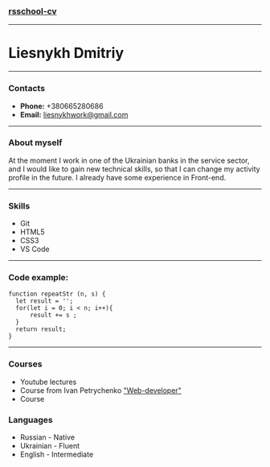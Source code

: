 ### [rsschool-cv](https://github.com/Dmitriylies/rsschool-cv)
---
# Liesnykh Dmitriy
---
### Contacts

* **Phone:** +380665280686
* **Email:** liesnykhwork@gmail.com

---
### About myself 

At the moment I work in one of the Ukrainian banks in the service sector, and I would like to gain new technical skills, so that I can change my activity profile in the future. I already have some experience in Front-end.

---

### Skills 

* Git
* HTML5
* CSS3
* VS Code

---

### Code example:

```
function repeatStr (n, s) {
  let result = '';
  for(let i = 0; i < n; i++){
      result += s ;
  }
  return result;
}
```

----

### Courses

* Youtube lectures
* Course from Ivan Petrychenko ["Web-developer"](https://www.udemy.com/course/webdeveloper/?couponCode=2021PM20)
* Course 

### Languages

* Russian - Native 
* Ukrainian - Fluent
* English - Intermediate